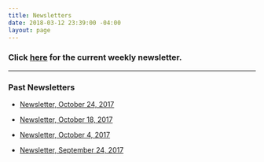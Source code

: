 ```yaml
---
title: Newsletters
date: 2018-03-12 23:39:00 -04:00
layout: page
---
```


### Click [here](https://docs.google.com/document/d/1c9noDp4crDN3kzDnXp6owDDsxNlR2XBBRXVmY0e4UxQ/edit?ts=5a5e9634) for the current weekly newsletter.

---

### Past Newsletters

* [Newsletter, October 24, 2017](http://mailchi.mp/33cb109bf504/newsletter-0003-october-22-2017)

* [Newsletter, October 18, 2017](http://mailchi.mp/3ab0fbcb4e83/indivisible-acton-newsletter-3-october-18-2017)

* [Newsletter, October 4, 2017](http://mailchi.mp/1410d5c5979d/indivisible-acton-news-october-4-2017)

* [Newsletter, September 24, 2017](http://mailchi.mp/02a7041c5644/weekly-newsletter-september-24-2017)